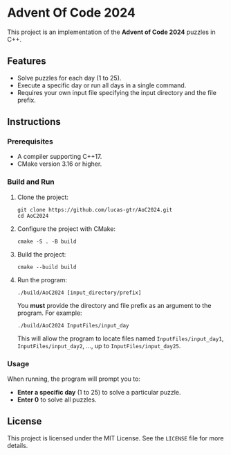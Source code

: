 # Advent Of Code 2024

This project is an implementation of the **Advent of Code 2024** puzzles in C++.

## Features
- Solve puzzles for each day (1 to 25).
- Execute a specific day or run all days in a single command.
- Requires your own input file specifying the input directory and the file prefix.

## Instructions

### Prerequisites
- A compiler supporting C++17.
- CMake version 3.16 or higher.

### Build and Run
1. Clone the project:
   ```
   git clone https://github.com/lucas-gtr/AoC2024.git
   cd AoC2024
   ```

2. Configure the project with CMake:
   ```
   cmake -S . -B build
   ```
3. Build the project:
   ```
   cmake --build build
   ```
4. Run the program:
   ```
   ./build/AoC2024 [input_directory/prefix]
   ```
   You **must** provide the directory and file prefix as an argument to the program. For example:
   ```
   ./build/AoC2024 InputFiles/input_day
   ```
   This will allow the program to locate files named `InputFiles/input_day1`, `InputFiles/input_day2`, ..., up to `InputFiles/input_day25`.

### Usage
When running, the program will prompt you to:
- **Enter a specific day** (1 to 25) to solve a particular puzzle.
- **Enter 0** to solve all puzzles.

## License
This project is licensed under the MIT License. See the `LICENSE` file for more details.

